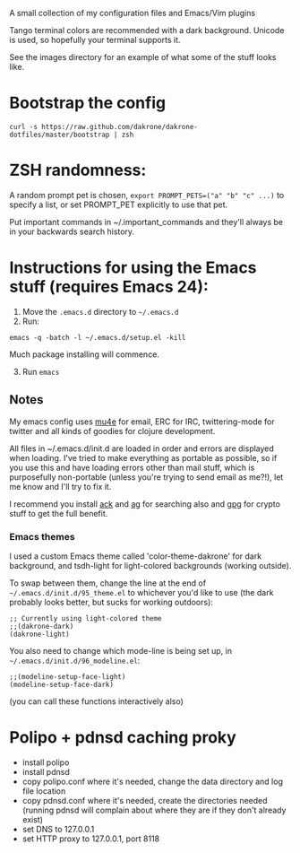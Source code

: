 A small collection of my configuration files and Emacs/Vim plugins

Tango terminal colors are recommended with a dark background. Unicode
is used, so hopefully your terminal supports it.

See the images directory for an example of what some of the stuff looks like.

# Bootstrap the config

```
curl -s https://raw.github.com/dakrone/dakrone-dotfiles/master/bootstrap | zsh
```

# ZSH randomness:

A random prompt pet is chosen, `export PROMPT_PETS=("a" "b" "c" ...)` to
specify a list, or set PROMPT_PET explicitly to use that pet.

Put important commands in ~/.important_commands and they'll always be
in your backwards search history.

# Instructions for using the Emacs stuff (requires Emacs 24):

1. Move the `.emacs.d` directory to `~/.emacs.d`
2. Run:

```
emacs -q -batch -l ~/.emacs.d/setup.el -kill
```

Much package installing will commence.

3. Run `emacs`

## Notes

My emacs config uses
[mu4e](http://www.djcbsoftware.nl/code/mu/mu4e.html) for email, ERC
for IRC, twittering-mode for twitter and all kinds of goodies for
clojure development.

All files in ~/.emacs.d/init.d are loaded in order and errors are
displayed when loading. I've tried to make everything as portable as
possible, so if you use this and have loading errors other than mail
stuff, which is purposefully non-portable (unless you're trying to
send email as me?!), let me know and I'll try to fix it.

I recommend you install [ack](http://betterthangrep.com/) and
[ag](https://github.com/ggreer/the_silver_searcher) for searching
also and [gpg](http://www.gnupg.org/) for crypto stuff to get the
full benefit.

### Emacs themes

I used a custom Emacs theme called 'color-theme-dakrone' for dark
background, and tsdh-light for light-colored backgrounds (working
outside).

To swap between them, change the line at the end of
`~/.emacs.d/init.d/95_theme.el` to whichever you'd like to use (the
dark probably looks better, but sucks for working outdoors):

```
;; Currently using light-colored theme
;;(dakrone-dark)
(dakrone-light)
```

You also need to change which mode-line is being set up, in
`~/.emacs.d/init.d/96_modeline.el`:

```
;;(modeline-setup-face-light)
(modeline-setup-face-dark)
```

(you can call these functions interactively also)

# Polipo + pdnsd caching proky

- install polipo
- install pdnsd
- copy polipo.conf where it's needed, change the data directory and
  log file location
- copy pdnsd.conf where it's needed, create the directories needed
  (running pdnsd will complain about where they are if they don't
  already exist)
- set DNS to 127.0.0.1
- set HTTP proxy to 127.0.0.1, port 8118
